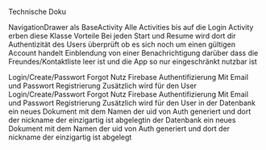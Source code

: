 Technische Doku

NavigationDrawer als BaseActivity
Alle Activities bis auf die Login Activity erben diese Klasse
Vorteile 
Bei jeden Start und Resume wird dort dir Authentizität des Users überprüft ob es sich noch um einen gültigen Account handelt 
Einblendung von einer Benachrichtigung darüber dass die Freundes/Kontaktliste leer ist und die App so nur eingeschränkt nutzbar ist 


Login/Create/Passwort Forgot 
Nutz Firebase Authentifizierung 
Mit Email und Passwort Registrierung 
Zusätzlich wird für den User Login/Create/Passwort Forgot 
Nutz Firebase Authentifizierung 
Mit Email und Passwort Registrierung 
Zusätzlich wird für den User in der Datenbank ein neues Dokument mit dem Namen der uid von Auth generiert und dort der nickname der einzigartig ist abgelegtin der Datenbank ein neues Dokument mit dem Namen der uid von Auth generiert und dort der nickname der einzigartig ist abgelegt